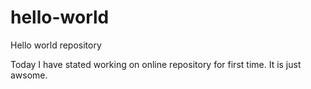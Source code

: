 # hello-world
Hello world repository

Today I have stated working on online repository for first time.
It is just awsome.
